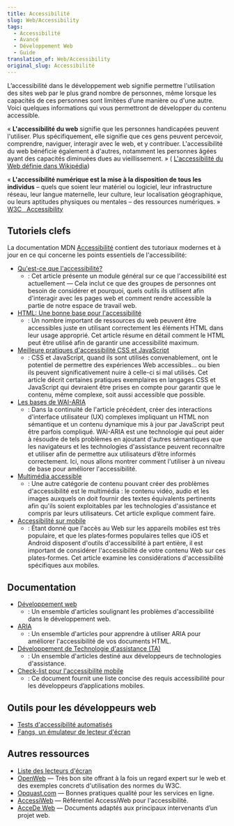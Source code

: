 ```yaml
---
title: Accessibilité
slug: Web/Accessibility
tags:
  - Accessibilité
  - Avancé
  - Développement Web
  - Guide
translation_of: Web/Accessibility
original_slug: Accessibilité
---
```

L’accessibilité dans le développement web signifie permettre l'utilisation des sites web par le plus grand nombre de personnes, même lorsque les capacités de ces personnes sont limitées d’une manière ou d'une autre. Voici quelques informations qui vous permettront de développer du contenu accessible.

« **L'accessibilité du web** signifie que les personnes handicapées peuvent l'utiliser. Plus spécifiquement, elle signifie que ces gens peuvent percevoir, comprendre, naviguer, interagir avec le web, et y contribuer. L'accessibilité du web bénéficie également à d'autres, notamment les personnes âgées ayant des capacités diminuées dues au vieillissement. » ( [L'accessibilité du Web définie dans Wikipédia](http://fr.wikipedia.org/wiki/Accessibilit%C3%A9_du_web))

« **L'accessibilité numérique est la mise à la disposition de tous les individus** – quels que soient leur matériel ou logiciel, leur infrastructure réseau, leur langue maternelle, leur culture, leur localisation géographique, ou leurs aptitudes physiques ou mentales – des ressources numériques. » [W3C   Accessibility](http://www.w3.org/standards/webdesign/accessibility)

## Tutoriels clefs

La documentation MDN [Accessibilité](/fr/docs/Accessibilit%C3%A9) contient des tutoriaux modernes et à jour en ce qui concerne les points essentiels de l'accessibilité:

- [Qu'est-ce que l'accessibilité?](/fr/docs/Apprendre/a11y/What_is_accessibility)
  - : Cet article présente un module général sur ce que l'accessibilité est actuellement — Cela inclut ce que des groupes de personnes ont besoin de considérer et pourquoi, quels outils ils utilisent afin d'interagir avec les pages web et comment rendre accessible la partie de notre espace de travail web.
- [HTML: Une bonne base pour l'accessibilité](/fr/docs/Apprendre/a11y/HTML)
  - : Un nombre important de ressources du web peuvent être accessibles juste en utilisant correctement les éléments HTML dans leur usage approprié. Cet article résume en détail comment le HTML peut être utilisé afin de garantir une accessibilité maximum.
- [Meilleure pratiques d'accessibilité CSS et JavaScript](/fr/docs/Apprendre/a11y/CSS_and_JavaScript)
  - : CSS et JavaScript, quand ils sont utilisés convenablement, ont le potentiel de permettre des expériences Web accessibles… ou bien ils peuvent significativement nuire à celle-ci si mal utilisés. Cet article décrit certaines pratiques exemplaires en langages CSS et JavaScript qui devraient être prises en compte pour garantir que le contenu, même complexe, soit aussi accessible que possible.
- [Les bases de WAI-ARIA](/fr/docs/Apprendre/a11y/WAI-ARIA_basics)
  - : Dans la continuité de l'article précédent, créer des interactions d'interface utilisateur (UX) complexes impliquant un HTML non sémantique et un contenu dynamique mis à jour par JavaScript peut être parfois compliqué. WAI-ARIA est une technologie qui peut aider à résoudre de tels problèmes en ajoutant d'autres sémantiques que les navigateurs et les technologies d'assistance peuvent reconnaître et utiliser afin de permettre aux utilisateurs d’être informés correctement. Ici, nous allons montrer comment l'utiliser à un niveau de base pour améliorer l'accessibilité.
- [Multimédia accessible](/fr/docs/Apprendre/a11y/Multimedia)
  - : Une autre catégorie de contenu pouvant créer des problèmes d'accessibilité est le multimédia&nbsp;: le contenu vidéo, audio et les images auxquels on doit fournir des textes équivalents pertinents afin qu'ils soient exploitables par les technologies d'assistance et compris par leurs utilisateurs. Cet article explique comment faire.
- [Accessibilité sur mobile](/fr/docs/Apprendre/a11y/Mobile)
  - : Étant donné que l'accès au Web sur les appareils mobiles est très populaire, et que les plates‑formes populaires telles que iOS et Android disposent d'outils d'accessibilité à part entière, il est important de considérer l'accessibilité de votre contenu Web sur ces plates‑formes. Cet article examine les considérations d'accessibilité spécifiques aux mobiles.

## Documentation

- [Développement web](/fr/docs/Accessibilité/Développement_Web)
  - : Un ensemble d'articles soulignant les problèmes d'accessibilité dans le développement web.
- [ARIA](/fr/docs/Accessibilité/ARIA)
  - : Un ensemble d'articles pour apprendre à utiliser ARIA pour améliorer l'accessibilité de vos documents HTML.
- [Développement de Technologie d'assistance (TA)](/fr/docs/Accessibilité/Développement_TA)
  - : Un ensemble d'articles destiné aux développeurs de technologies d'assistance.
- [Check-list pour l'accessibilité mobile](/fr/docs/Accessibilité/Checklist_accessibilite_mobile)
  - : Ce document fournit une liste concise des requis accessibilité pour les développeurs d’applications mobiles.

## Outils pour les développeurs web

- [Tests d'accessibilité automatisés](http://www-archive.mozilla.org/quality/embed/plans/accessibility/nsIAccessibleTestPlan.html)
- [Fangs, un émulateur de lecteur d'écran](http://www.standards-schmandards.com/index.php?show/fangs)

## Autres ressources

- [Liste des lecteurs d'écran](https://support.mozilla.org/kb/accessibility-features-firefox-make-firefox-and-we)
- [OpenWeb](http://openweb.eu.org/) — Très bon site offrant à la fois un regard expert sur le web et des exemples concrets d'utilisation des normes du W3C.
- [Opquast.com](http://opquast.com/) — Bonnes pratiques qualité pour les services en ligne.
- [AccessiWeb](http://www.accessiweb.org/index.php/accessiweb_2.2_liste_generale.html) — Référentiel AccessiWeb pour l'accessibilité.
- [AcceDe Web](http://accede-web.com/fr/projet-accede-web/) — Documents adaptés aux principaux intervenants d’un projet web.
